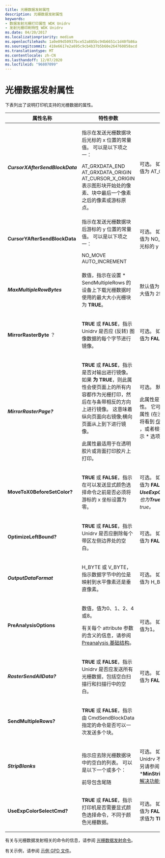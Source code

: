 ```yaml
---
title: 光栅数据发射属性
description: 光栅数据发射属性
keywords:
- 数据发射光栅打印属性 WDK Unidrv
- 发射光栅印刷特性 WDK Unidrv
ms.date: 04/20/2017
ms.localizationpriority: medium
ms.openlocfilehash: 1a0e09d50937bce52a885bc94b6651c1d40fb86a
ms.sourcegitcommit: 418e6617e2a695c9cb4b37b5b60e264760858acd
ms.translationtype: MT
ms.contentlocale: zh-CN
ms.lasthandoff: 12/07/2020
ms.locfileid: "96807099"
---
```

# <a name="raster-data-emission-attributes"></a>光栅数据发射属性





下表列出了说明打印机支持的光栅数据的属性。

<table>
<colgroup>
<col width="33%" />
<col width="33%" />
<col width="33%" />
</colgroup>
<thead>
<tr class="header">
<th>属性名称</th>
<th>特性参数</th>
<th>注释</th>
</tr>
</thead>
<tbody>
<tr class="odd">
<td><p><em><strong>CursorXAfterSendBlockData</strong></p></td>
<td><p>指示在发送光栅数据块后光标的 x 位置的常量值。 可以是以下项之一：</p>
AT_GRXDATA_END AT_GRXDATA_ORIGIN AT_CURSOR_X_ORIGIN 表示图形块开始处的像素、块中最后一个像素之后的像素或游标原点。</td>
<td><p>可选。 如果未指定，则默认值为 AT_GRXDATA_END。</p></td>
</tr>
<tr class="even">
<td><p></em><strong>CursorYAfterSendBlockData</strong></p></td>
<td><p>指示在发送光栅数据块后游标的 y 位置的常量值。 可以是以下项之一：</p>
NO_MOVE AUTO_INCREMENT</td>
<td><p>可选。 如果未指定，则默认值为 NO_MOVE，这意味着光标的 y 位置保持不变。</p></td>
</tr>
<tr class="odd">
<td><p><em><strong>MaxMultipleRowBytes</strong></p></td>
<td><p>数值，指示在设置 * SendMultipleRows 的设备上下载光栅数据时使用的最大大小光栅块为 <strong>TRUE</strong>。</p></td>
<td><p>默认值为 32 KB。 允许的最大值为 256 KB。</p></td>
</tr>
<tr class="even">
<td><p></em><strong>MirrorRasterByte </strong> ？</p></td>
<td><p><strong>TRUE</strong> 或 <strong>FALSE</strong>，指示 Unidrv 是否应 (反转) 图像数据的每个字节进行镜像。</p></td>
<td><p>可选。 如果未指定，则默认值为 <strong>FALSE</strong>。</p></td>
</tr>
<tr class="odd">
<td><p><em><strong>MirrorRasterPage?</strong></p></td>
<td><p><strong>TRUE</strong> 或 <strong>FALSE</strong>，指示是否对输出进行镜像。 如果 <strong>为 TRUE</strong>，则此属性会使页面上的所有内容都作为光栅打印，然后在与条带相反的方向上进行镜像。 这意味着纵向页面向右镜像;横向页面从上到下进行镜像。</p>
<p>此属性最适用于在透明胶片或背面打印胶片上打印。</p></td>
<td><p>可选。 默认值为 <strong>FALSE</strong>。</p>
<p>此属性是可重定位的全局特性。 它可能会显示为根级别属性 (在没有配置依赖项时，将看到 <a href="root-level-only-attributes.md" data-raw-source="[Root-Level-Only Attributes](root-level-only-attributes.md)">仅限根级别的特性</a>) ，或者根据每个媒体类型显示 * 选项或 * 案例构造。</p></td>
</tr>
<tr class="even">
<td><p></em><strong>MoveToX0BeforeSetColor?</strong></p></td>
<td><p><strong>TRUE</strong> 或 <strong>FALSE</strong>，指示在可以发送显式颜色选择命令之前是否必须将游标的 x 坐标设置为零。</p></td>
<td><p>可选。 如果未指定，则默认值为 <strong>FALSE</strong>。 仅当<strong>TRUE</strong> <em> <strong>UseExpColorSelectCmd？</strong>也为<strong>True</strong>时，才可以为 true。</p></td>
</tr>
<tr class="odd">
<td><p></em><strong>OptimizeLeftBound?</strong></p></td>
<td><p><strong>TRUE</strong> 或 <strong>FALSE</strong>，指示 Unidrv 是否应删除每个带区左侧边界处的空白。</p></td>
<td><p>可选。 如果未指定，则默认值为 <strong>FALSE</strong>。</p></td>
</tr>
<tr class="even">
<td><p><em><strong>OutputDataFormat</strong></p></td>
<td><p>H_BYTE 或 V_BYTE，指示数据字节中的位是映射到水平像素还是垂直像素。</p></td>
<td><p>可选。 如果未指定，则默认值为 H_BYTE。</p></td>
</tr>
<tr class="odd">
<td><p></em><strong>PreAnalysisOptions</strong></p></td>
<td><p>数值，值为0、1、2、4或8。</p>
<p>有关每个 attribute 参数的含义的信息，请参阅 <a href="preanalysis-infrastructure.md" data-raw-source="[Preanalysis Infrastructure](preanalysis-infrastructure.md)">Preanalysis 基础结构</a>。</p></td>
<td><p>可选。 如果未指定，则默认值为1。</p></td>
</tr>
<tr class="even">
<td><p><em><strong>RasterSendAllData?</strong></p></td>
<td><p><strong>TRUE</strong> 或 <strong>FALSE</strong>，指示 Unidrv 是否应发送所有光栅数据，包括空白扫描行和扫描行中的空白。</p></td>
<td><p>可选。 如果未指定，则默认值为 <strong>FALSE</strong>。</p></td>
</tr>
<tr class="odd">
<td><p></em><strong>SendMultipleRows?</strong></p></td>
<td><p><strong>TRUE</strong> 或 <strong>FALSE</strong>，指示由 CmdSendBlockData 指定的命令是否可以一次发送多个块。</p></td>
<td></td>
</tr>
<tr class="even">
<td><p><em><strong>StripBlanks</strong></p></td>
<td><p>指示应去除光栅数据块中的空白的列表。 可以是以下一个或多个：</p>
前导包含尾随</td>
<td><p>可选。 如果未指定，则 Unidrv 不会去除任何空白。 另请参阅 *<strong>MinStripBlankPixels</strong> 在 <a href="option-attributes-for-the-resolution-feature.md" data-raw-source="[Option Attributes for the Resolution Feature](option-attributes-for-the-resolution-feature.md)">解决功能的选项属性</a>中。</p></td>
</tr>
<tr class="odd">
<td><p></em><strong>UseExpColorSelectCmd?</strong></p></td>
<td><p><strong>TRUE</strong> 或 <strong>FALSE</strong>，指示打印机是否需要显式颜色选择命令，不同于颜色光栅数据。</p></td>
<td><p>可选。 如果未指定，则默认值为 <strong>FALSE</strong>。 点阵打印机要求值为 <strong>TRUE</strong>。</p></td>
</tr>
</tbody>
</table>

 

有关与光栅数据发射相关的命令的信息，请参阅 [光栅数据发射命令](raster-data-emission-commands.md)。

有关示例，请参阅 [示例 GPD 文件](sample-gpd-files.md)。

 

 




